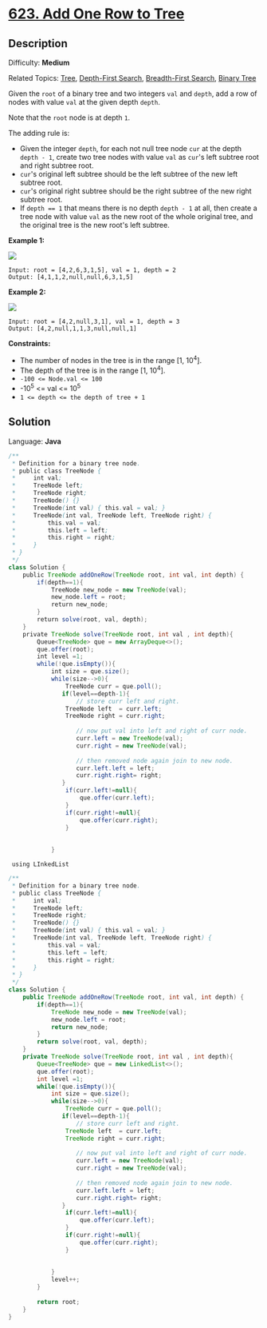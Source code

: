 # [623\. Add One Row to Tree](https://leetcode.com/problems/add-one-row-to-tree/)

## Description

Difficulty: **Medium**  

Related Topics: [Tree](https://leetcode.com/tag/tree/), [Depth-First Search](https://leetcode.com/tag/depth-first-search/), [Breadth-First Search](https://leetcode.com/tag/breadth-first-search/), [Binary Tree](https://leetcode.com/tag/binary-tree/)


Given the `root` of a binary tree and two integers `val` and `depth`, add a row of nodes with value `val` at the given depth `depth`.

Note that the `root` node is at depth `1`.

The adding rule is:

*   Given the integer `depth`, for each not null tree node `cur` at the depth `depth - 1`, create two tree nodes with value `val` as `cur`'s left subtree root and right subtree root.
*   `cur`'s original left subtree should be the left subtree of the new left subtree root.
*   `cur`'s original right subtree should be the right subtree of the new right subtree root.
*   If `depth == 1` that means there is no depth `depth - 1` at all, then create a tree node with value `val` as the new root of the whole original tree, and the original tree is the new root's left subtree.

**Example 1:**

![](https://assets.leetcode.com/uploads/2021/03/15/addrow-tree.jpg)

```
Input: root = [4,2,6,3,1,5], val = 1, depth = 2
Output: [4,1,1,2,null,null,6,3,1,5]
```

**Example 2:**

![](https://assets.leetcode.com/uploads/2021/03/11/add2-tree.jpg)

```
Input: root = [4,2,null,3,1], val = 1, depth = 3
Output: [4,2,null,1,1,3,null,null,1]
```

**Constraints:**

*   The number of nodes in the tree is in the range [1, 10<sup>4</sup>].
*   The depth of the tree is in the range [1, 10<sup>4</sup>].
*   `-100 <= Node.val <= 100`
*   -10<sup>5</sup> <= val <= 10<sup>5</sup>
*   `1 <= depth <= the depth of tree + 1`


## Solution

Language: **Java**

```java
/**
 * Definition for a binary tree node.
 * public class TreeNode {
 *     int val;
 *     TreeNode left;
 *     TreeNode right;
 *     TreeNode() {}
 *     TreeNode(int val) { this.val = val; }
 *     TreeNode(int val, TreeNode left, TreeNode right) {
 *         this.val = val;
 *         this.left = left;
 *         this.right = right;
 *     }
 * }
 */
class Solution {
    public TreeNode addOneRow(TreeNode root, int val, int depth) {
        if(depth==1){
            TreeNode new_node = new TreeNode(val);
            new_node.left = root;
            return new_node;
        }
        return solve(root, val, depth);
    }
    private TreeNode solve(TreeNode root, int val , int depth){
        Queue<TreeNode> que = new ArrayDeque<>();
        que.offer(root);
        int level =1;
        while(!que.isEmpty()){
            int size = que.size();
            while(size-->0){
                TreeNode curr = que.poll();
               if(level==depth-1){
                   // store curr left and right.
                TreeNode left  = curr.left;
                TreeNode right = curr.right;
                 
                   // now put val into left and right of curr node.
                   curr.left = new TreeNode(val);
                   curr.right = new TreeNode(val);
                   
                   // then removed node again join to new node.
                   curr.left.left = left;
                   curr.right.right= right;
               }
                if(curr.left!=null){
                    que.offer(curr.left);
                }
                if(curr.right!=null){
                    que.offer(curr.right);
                }
            
            
            }
```


`` using LInkedList``

```Java
/**
 * Definition for a binary tree node.
 * public class TreeNode {
 *     int val;
 *     TreeNode left;
 *     TreeNode right;
 *     TreeNode() {}
 *     TreeNode(int val) { this.val = val; }
 *     TreeNode(int val, TreeNode left, TreeNode right) {
 *         this.val = val;
 *         this.left = left;
 *         this.right = right;
 *     }
 * }
 */
class Solution {
    public TreeNode addOneRow(TreeNode root, int val, int depth) {
        if(depth==1){
            TreeNode new_node = new TreeNode(val);
            new_node.left = root;
            return new_node;
        }
        return solve(root, val, depth);
    }
    private TreeNode solve(TreeNode root, int val , int depth){
        Queue<TreeNode> que = new LinkedList<>();
        que.offer(root);
        int level =1;
        while(!que.isEmpty()){
            int size = que.size();
            while(size-->0){
                TreeNode curr = que.poll();
               if(level==depth-1){
                   // store curr left and right.
                TreeNode left  = curr.left;
                TreeNode right = curr.right;
                 
                   // now put val into left and right of curr node.
                   curr.left = new TreeNode(val);
                   curr.right = new TreeNode(val);
                   
                   // then removed node again join to new node.
                   curr.left.left = left;
                   curr.right.right= right;
               }
                if(curr.left!=null){
                    que.offer(curr.left);
                }
                if(curr.right!=null){
                    que.offer(curr.right);
                }
            
            
            }
            level++;
        }
        
        return root;
    }
}

```